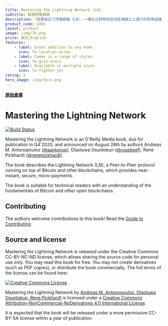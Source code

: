 ```yaml
---
title: Mastering the Lightning Network (LN)
subtitle: 精通閃電網路
description: "該書描述了閃電網絡（LN），一種在比特幣和其他區塊鏈之上運行的對等協議，可提供近乎即時、安全的小額支付。"
product_code: L001
layout: product
image: /img/70.png
price: 英文/English
features:
    - label: Great addition to any home
      icon: fa-location-arrow
    - label: Comes in a range of styles
      icon: fa-grin-stars
    - label: Available in multiple sizes
      icon: fa-fighter-jet
rating: 3
hero_image: /img/hero.png
---
```


**[原始倉庫](https://github.com/lnbook/lnbook)**

# Mastering the Lightning Network

[![Build Status](https://camo.githubusercontent.com/c4974709885a38f95aefb191d9d37d9db79a1f51/68747470733a2f2f7472617669732d63692e636f6d2f6c6e626f6f6b2f6c6e626f6f6b2e7376673f6272616e63683d646576656c6f70)](https://travis-ci.com/lnbook/lnbook)

Mastering the Lightning Network is an O'Reilly Media book, due for publication in Q4'2020, and announced on August 28th by authors Andreas M. Antonopoulos ([@aantonop](https://twitter.com/aantonop)), Olaoluwa Osuntokun ([@roasbeef](https://twitter.com/roasbeef)), Rene Pickhardt ([@renepickhardt](https://twitter.com/renepickhardt)).

The book describes the Lightning Network (LN), a Peer-to-Peer protocol running on top of Bitcoin and other blockchains, which provides near-instant, secure, micro-payments.

The book is suitable for technical readers with an understanding of the fundamentals of Bitcoin and other open blockchains.

## Contributing

The authors welcome contributions to this book! Read the [Guide to Contributing](https://github.com/lnbook/lnbook/blob/develop/CONTRIBUTING.md)

## Source and license

Mastering the Lightning Network is released under the Creative Commons CC-BY-NC-ND license, which allows sharing the source code for personal use only. You may read this book for free. You may not create derivatives (such as PDF copies), or distribute the book commercially. The full terms of the license can be found here:

[![Creative Commons License](https://camo.githubusercontent.com/777429797f9180579ed59a4f95d148a0c213dfa8/68747470733a2f2f692e6372656174697665636f6d6d6f6e732e6f72672f6c2f62792d6e632d6e642f342e302f38387833312e706e67)](https://creativecommons.org/licenses/by-nc-nd/4.0/)

Mastering the Lightning Network by [Andreas M. Antonopoulos, Olaoluwa Osuntokun, Rene Pickhardt](https://lnbook.info/) is licensed under a [Creative Commons Attribution-NonCommercial-NoDerivatives 4.0 International License](http://creativecommons.org/licenses/by-nc-nd/4.0/).

It is expected that the book will be released under a more permissive CC-BY-SA license within a year of publication.